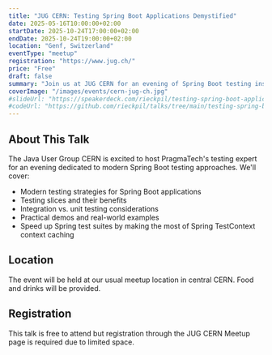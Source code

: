 ```yaml
---
title: "JUG CERN: Testing Spring Boot Applications Demystified"
date: 2025-05-16T10:00:00+02:00
startDate: 2025-10-24T17:00:00+02:00
endDate: 2025-10-24T19:00:00+02:00
location: "Genf, Switzerland"
eventType: "meetup"
registration: "https://www.jug.ch/"
price: "Free"
draft: false
summary: "Join us at JUG CERN for an evening of Spring Boot testing insights and best practices."
coverImage: "/images/events/cern-jug-ch.jpg"
#slideUrl: "https://speakerdeck.com/rieckpil/testing-spring-boot-applications-demystified-jug-hh-2025"
#codeUrl: "https://github.com/rieckpil/talks/tree/main/testing-spring-boot-applications-demystified"
---
```


## About This Talk

The Java User Group CERN is excited to host PragmaTech's testing expert for an evening dedicated to modern Spring Boot testing approaches. We'll cover:

- Modern testing strategies for Spring Boot applications
- Testing slices and their benefits
- Integration vs. unit testing considerations
- Practical demos and real-world examples
- Speed up Spring test suites by making the most of Spring TestContext context caching

## Location

The event will be held at our usual meetup location in central CERN. Food and drinks will be provided.

## Registration

This talk is free to attend but registration through the JUG CERN Meetup page is required due to limited space.
